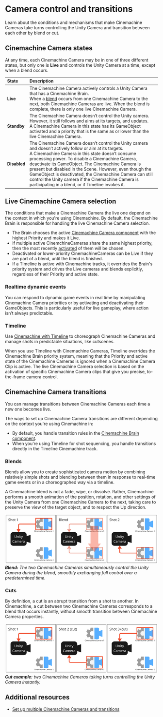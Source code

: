 # Camera control and transitions

Learn about the conditions and mechanisms that make Cinemachine Cameras take turns controlling the Unity Camera and transition between each other by blend or cut.

## Cinemachine Camera states

At any time, each Cinemachine Camera may be in one of three different states, but only one is **Live** and controls the Unity Camera at a time, except when a blend occurs.

| State | Description |
| :--- | :--- |
| **Live** | The Cinemachine Camera actively controls a Unity Camera that has a Cinemachine Brain.<br />When a [blend](#blends) occurs from one Cinemachine Camera to the next, both Cinemachine Cameras are live. When the blend is complete, there is only one live Cinemachine Camera. |
| **Standby** | The Cinemachine Camera doesn’t control the Unity camera. However, it still follows and aims at its targets, and updates.<br />A Cinemachine Camera in this state has its GameObject activated and a priority that is the same as or lower than the live Cinemachine Camera. |
| **Disabled** | The Cinemachine Camera doesn’t control the Unity camera and doesn’t actively follow or aim at its targets.<br />A Cinemachine Camera in this state doesn’t consume processing power. To disable a Cinemachine Camera, deactivate its GameObject. The Cinemachine Camera is present but disabled in the Scene. However, even though the GameObject is deactivated, the Cinemachine Camera can still control the Unity camera if the Cinemachine Camera is participating in a blend, or if Timeline invokes it. |

## Live Cinemachine Camera selection

The conditions that make a Cinemachine Camera the live one depend on the context in which you're using Cinemachine.  By default, the Cinemachine Brain is responsible for handling the live Cinemachine Camera selection.

- The Brain chooses the active [Cinemachine Camera component](CinemachineCamera.md) with the highest Priority and makes it Live.
- If multiple active CinemchineCameras share the same highest priority, then the most recently [activated](https://docs.unity3d.com/Manual/DeactivatingGameObjects.html) of them will be chosen.
- Deactivated or lower-priority CinemachineCameras can be Live if they are part of a blend, until the blend is finished.
- If a Timeline is active with Cinemachine tracks, it overrides the Brain's priority system and drives the Live cameras and blends explicitly, regardless of their Priority and active state.

### Realtime dynamic events

You can respond to dynamic game events in real time by manipulating Cinemachine Camera priorities or by activating and deactivating their GameObjects. This is particularly useful for live gameplay, where action isn’t always predictable.

### Timeline

Use [Cinemachine with Timeline](concept-timeline.md) to choreograph Cinemachine Cameras and manage shots in predictable situations, like cutscenes.

When you use Timeline with Cinemachine Cameras, Timeline overrides the Cinemachine Brain priority system, meaning that the Priority and active state of the Cinemachine Cameras is ignored when a Cinemachine Camera Clip is active. The live Cinemachine Camera selection is based on the activation of specific Cinemachine Camera clips that give you precise, to-the-frame camera control.

## Cinemachine Camera transitions

You can manage transitions between Cinemachine Cameras each time a new one becomes live.

The ways to set up Cinemachine Camera transitions are different depending on the context you're using Cinemachine in:
* By default, you handle transition rules in the [Cinemachine Brain component](CinemachineBrain.md).
* When you're using Timeline for shot sequencing, you handle transitions directly in the Timeline Cinemachine track.

### Blends

Blends allow you to create sophisticated camera motion by combining relatively simple shots and blending between them in response to real-time game events or in a choreographed way via a timeline.

A Cinemachine blend is not a fade, wipe, or dissolve. Rather, Cinemachine performs a smooth animation of the position, rotation, and other settings of the Unity Camera from one Cinemachine Camera to the next, taking care to preserve the view of the target object, and to respect the Up direction.

![Diagram that shows the smooth transition of camera control between two Cinemachine Cameras during a blend.](images/concept-transition-blend.png)  
_**Blend:** The two Cinemachine Cameras simultaneously control the Unity Camera during the blend, smoothly exchanging full control over a predetermined time._

### Cuts

By definition, a cut is an abrupt transition from a shot to another. In Cinemachine, a cut between two Cinemachine Cameras corresponds to a blend that occurs instantly, without smooth transition between Cinemachine Camera properties.

![Diagram that shows the abrupt transition of camera control between two Cinemachine Cameras in two cuts.](images/concept-transition-cut.png)  
_**Cut example:** two Cinemachine Cameras taking turns controlling the Unity Camera instantly._

## Additional resources

* [Set up multiple Cinemachine Cameras and transitions](setup-multiple-cameras.md)